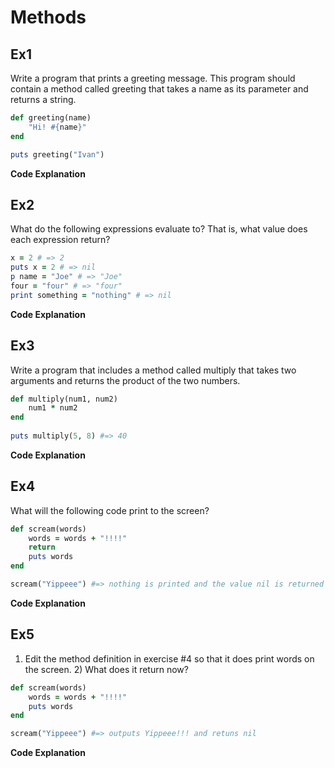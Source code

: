 # Methods

## Ex1

Write a program that prints a greeting message. This program should contain a method called greeting that takes a name as its parameter and returns a string.

```ruby
def greeting(name)
	"Hi! #{name}"
end

puts greeting("Ivan")
```

**Code Explanation**


## Ex2

What do the following expressions evaluate to? That is, what value does each expression return?

```ruby
x = 2 # => 2
puts x = 2 # => nil
p name = "Joe" # => "Joe"
four = "four" # => "four"
print something = "nothing" # => nil
```

**Code Explanation**

## Ex3

Write a program that includes a method called multiply that takes two arguments and returns the product of the two numbers.

```ruby
def multiply(num1, num2)
	num1 * num2
end
 
puts multiply(5, 8) #=> 40
```

**Code Explanation**

## Ex4

What will the following code print to the screen?

```ruby
def scream(words)
	words = words + "!!!!"
	return
	puts words
end

scream("Yippeee") #=> nothing is printed and the value nil is returned
```

**Code Explanation**

## Ex5

1) Edit the method definition in exercise #4 so that it does print words on the screen. 2) What does it return now?

```ruby
def scream(words)
	words = words + "!!!!"
	puts words
end

scream("Yippeee") #=> outputs Yippeee!!! and retuns nil
```

**Code Explanation**

